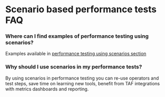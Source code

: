 <head>
   <title>Scenario Testing FAQ</title>
</head>

# Scenario based performance tests FAQ

### Where can I find examples of performance testing using scenarios?

Examples available in [performance testing using scenarios section](https://taf.seli.wh.rnd.internal.ericsson.com/scenarios/snapshot/index.html#_performance_testing_using_scenarios)

### Why should I use scenarios in my performance tests?

By using scenarios in performance testing you can re-use operators and test steps,
save time on learning new tools,
benefit from TAF integrations with metrics dashboards and reporting.

